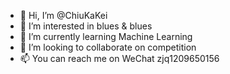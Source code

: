 - 👋 Hi, I’m @ChiuKaKei
- 👀 I’m interested in blues & blues
- 🌱 I’m currently learning Machine Learning
- 💞️ I’m looking to collaborate on competition
- 📫 You can reach me on WeChat zjq1209650156

<!---
ChiuKaKei/ChiuKaKei is a ✨ special ✨ repository because its `README.md` (this file) appears on your GitHub profile.
You can click the Preview link to take a look at your changes.
--->
